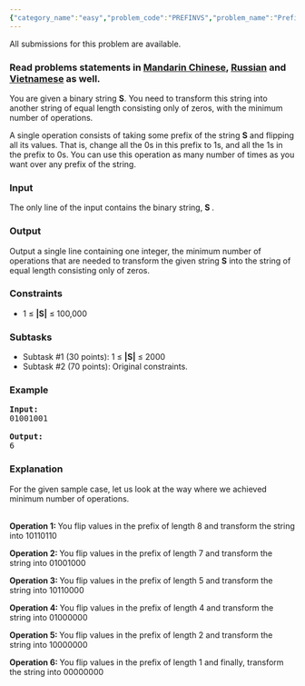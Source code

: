 ```yaml
---
{"category_name":"easy","problem_code":"PREFINVS","problem_name":"Prefix Inversions","languages_supported":{"0":"ADA","1":"ASM","2":"BASH","3":"BF","4":"C","5":"C99 strict","6":"CAML","7":"CLOJ","8":"CLPS","9":"CPP 4.3.2","10":"CPP 4.9.2","11":"CPP14","12":"CS2","13":"D","14":"ERL","15":"FORT","16":"FS","17":"GO","18":"HASK","19":"ICK","20":"ICON","21":"JAVA","22":"JS","23":"LISP clisp","24":"LISP sbcl","25":"LUA","26":"NEM","27":"NICE","28":"NODEJS","29":"PAS fpc","30":"PAS gpc","31":"PERL","32":"PERL6","33":"PHP","34":"PIKE","35":"PRLG","36":"PYPY","37":"PYTH","38":"PYTH 3.4","39":"RUBY","40":"SCALA","41":"SCM chicken","42":"SCM guile","43":"SCM qobi","44":"ST","45":"TCL","46":"TEXT","47":"WSPC"},"max_timelimit":2,"source_sizelimit":50000,"problem_author":"gainullinildar","problem_tester":"melfice","date_added":"26-05-2017","tags":{"0":"easy","1":"gainullinildar","2":"implementation","3":"ltime48","4":"strings"},"editorial_url":"https://discuss.codechef.com/problems/PREFINVS","time":{"view_start_date":1495899840,"submit_start_date":1495899840,"visible_start_date":1495899840,"end_date":1735669800},"layout":"problem"}
---
```

<span class="solution-visible-txt">All submissions for this problem are available.</span><h3> Read problems statements in <a target="_blank" href="http://www.codechef.com/download/translated/LTIME48/mandarin/PREFINVS.pdf">Mandarin Chinese</a>, <a target="_blank" href="http://www.codechef.com/download/translated/LTIME48/russian/PREFINVS.pdf">Russian</a> and <a target="_blank" href="http://www.codechef.com/download/translated/LTIME48/vietnamese/PREFINVS.pdf">Vietnamese</a> as well.</h3>

<p>You are given a binary string <b>S</b>. You need to transform this string into another string of equal length consisting only of zeros, with the minimum number of operations.</p>

<p>A single operation consists of taking some prefix of the string <b>S</b> and flipping all its values. That is, change all the 0s in this prefix to 1s, and all the 1s in the prefix to 0s. You can use this operation as many number of times as you want over any prefix of the string.</p>

<h3>Input</h3>
 
<p>The only line of the input contains the binary string, <b> S </b>. </p>

 
<h3>Output</h3>
 <p>Output a single line containing one integer, the minimum number of operations that are needed to transform the given string <b>S</b> into the string of equal length consisting only of zeros.</p>
  
<h3>Constraints</h3>
 <ul>
<li>1 ≤ <b>|S|</b> ≤ 100,000</li>
</ul>
 
 
 
<h3>Subtasks</h3>
<ul>
<li>Subtask #1 (30 points): 1 ≤ <b>|S|</b> ≤ 2000</li>
<li>Subtask #2 (70 points): Original constraints.</li>
</ul>
 
 
 
 
<h3>Example</h3>
 
<pre><b>Input:</b>
01001001

<b>Output:</b>
6
</pre>
 
 
<h3>Explanation</h3>
For the given sample case, let us look at the way where we achieved minimum number of operations.<br><br>

<p> <b> Operation 1: </b>You flip values in the prefix of length 8 and transform the string into 10110110 </p>

<p> <b> Operation 2: </b>You flip values in the prefix of length 7 and transform the string into 01001000 </p>

<p> <b> Operation 3: </b>You flip values in the prefix of length 5 and transform the string into 10110000 </p>

<p> <b> Operation 4: </b>You flip values in the prefix of length 4 and transform the string into 01000000 </p>

<p> <b> Operation 5: </b>You flip values in the prefix of length 2 and transform the string into 10000000 </p>

<p> <b> Operation 6: </b>You flip values in the prefix of length 1 and finally, transform the string into 00000000 </p>